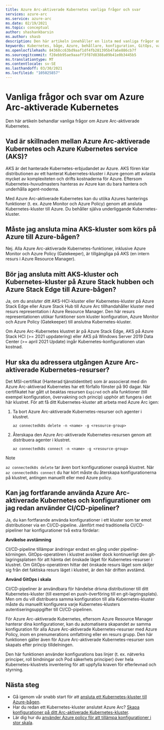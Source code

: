 ```yaml
---
title: Azure Arc-aktiverade Kubernetes vanliga frågor och svar
services: azure-arc
ms.service: azure-arc
ms.date: 02/19/2021
ms.topic: conceptual
author: shashankbarsin
ms.author: shasb
description: Den här artikeln innehåller en lista med vanliga frågor om Azure Arc-aktiverade Kubernetes
keywords: Kubernetes, båge, Azure, behållare, konfiguration, GitOps, vanliga frågor och svar
ms.openlocfilehash: 84368cc63bd9aaf1df4fb281395b47a6e886cb7f
ms.sourcegitcommit: f28ebb95ae9aaaff3f87d8388a09b41e0b3445b5
ms.translationtype: MT
ms.contentlocale: sv-SE
ms.lasthandoff: 03/30/2021
ms.locfileid: "105025857"
---
```

# <a name="frequently-asked-questions---azure-arc-enabled-kubernetes"></a>Vanliga frågor och svar om Azure Arc-aktiverade Kubernetes

Den här artikeln behandlar vanliga frågor om Azure Arc-aktiverade Kubernetes.

## <a name="what-is-the-difference-between-azure-arc-enabled-kubernetes-and-azure-kubernetes-service-aks"></a>Vad är skillnaden mellan Azure Arc-aktiverade Kubernetes och Azure Kubernetes service (AKS)?

AKS är det hanterade Kubernetes-erbjudandet av Azure. AKS fören klar distributionen av ett hanterat Kubernetes-kluster i Azure genom att avlasta mycket av komplexiteten och drifts kostnaderna för Azure. Eftersom Kubernetes-huvudmasters hanteras av Azure kan du bara hantera och underhålla agent-noderna.

Med Azure Arc-aktiverade Kubernetes kan du utöka Azures hanterings funktioner (t. ex. Azure Monitor och Azure Policy) genom att ansluta Kubernetes-kluster till Azure. Du behåller själva underliggande Kubernetes-kluster.

## <a name="do-i-need-to-connect-my-aks-clusters-running-on-azure-to-azure-arc"></a>Måste jag ansluta mina AKS-kluster som körs på Azure till Azure-bågen?

Nej. Alla Azure Arc-aktiverade Kubernetes-funktioner, inklusive Azure Monitor och Azure Policy (Gatekeeper), är tillgängliga på AKS (en intern resurs i Azure Resource Manager).
    
## <a name="should-i-connect-my-aks-hci-cluster-and-kubernetes-clusters-on-azure-stack-hub-and-azure-stack-edge-to-azure-arc"></a>Bör jag ansluta mitt AKS-kluster och Kubernetes-kluster på Azure Stack hubben och Azure Stack Edge till Azure-bågen?

Ja, om du ansluter ditt AKS-HCI-kluster eller Kubernetes-kluster på Azure Stack Edge eller Azure Stack Hub till Azure Arc tillhandahåller kluster med resurs representation i Azure Resource Manager. Den här resurs representationen utökar funktioner som kluster konfiguration, Azure Monitor och Azure Policy (Gatekeeper) till anslutna Kubernetes-kluster.

Om Azure Arc-Kubernetes klustret är på Azure Stack Edge, AKS på Azure Stack HCI (>= 2021 uppdatering) eller AKS på Windows Server 2019 Data Center (>= april 2021 Update) ingår Kubernetes-konfigurationen utan kostnad.

## <a name="how-to-address-expired-azure-arc-enabled-kubernetes-resources"></a>Hur ska du adressera utgången Azure Arc-aktiverade Kubernetes-resurser?

Det MSI-certifikat (Hanterad tjänstidentitet) som är associerat med din Azure Arc-aktiverad Kubernetes har ett förfallo fönster på 90 dagar. När certifikatet har gått ut beaktas resursen `Expired` och alla funktioner (till exempel konfiguration, övervakning och princip) upphör att fungera i det här klustret. För att få ditt Kubernetes-kluster att arbeta med Azure Arc igen:

1. Ta bort Azure Arc-aktiverade Kubernetes-resurser och agenter i klustret. 

    ```console
    az connectedk8s delete -n <name> -g <resource-group>
    ```

1. Återskapa den Azure Arc-aktiverade Kubernetes-resursen genom att distribuera agenter i klustret.
    
    ```console
    az connectedk8s connect -n <name> -g <resource-group>
    ```

> [!NOTE]
> `az connectedk8s delete` tar även bort konfigurationer ovanpå klustret. När `az connectedk8s connect` du har kört måste du återskapa konfigurationerna på klustret, antingen manuellt eller med Azure policy.

## <a name="if-i-am-already-using-cicd-pipelines-can-i-still-use-azure-arc-enabled-kubernetes-and-configurations"></a>Kan jag fortfarande använda Azure Arc-aktiverade Kubernetes och konfigurationer om jag redan använder CI/CD-pipeliner?

Ja, du kan fortfarande använda konfigurationer i ett kluster som tar emot distributioner via en CI/CD-pipeline. Jämfört med traditionella CI/CD-pipeliner har konfigurationer två extra fördelar:

**Avvikelse avstämning**

CI/CD-pipeline tillämpar ändringar endast en gång under pipeline-körningen. GitOps-operatören i klustret avsöker dock kontinuerligt den git-lagringsplatsen för att hämta det önskade läget för Kubernetes-resurser i klustret. Om GitOps-operatören hittar det önskade resurs läget som skiljer sig från det faktiska resurs läget i klustret, är den här driften avstämd.

**Använd GitOps i skala**

CI/CD-pipeliner är användbara för händelse drivna distributioner till ditt Kubernetes-kluster (till exempel en push-överföring till en git-lagringsplats). Men om du vill distribuera samma konfiguration till alla Kubernetes-kluster måste du manuellt konfigurera varje Kubernetes-klusters autentiseringsuppgifter till CI/CD-pipelinen. 

För Azure Arc-aktiverade Kubernetes, eftersom Azure Resource Manager hanterar dina konfigurationer, kan du automatisera skapandet av samma konfiguration för alla Azure Arc-aktiverade Kubernetes-resurser med Azure Policy, inom en prenumerations omfattning eller en resurs grupp. Den här funktionen gäller även för Azure Arc-aktiverade Kubernetes-resurser som skapats efter princip tilldelningen.

Den här funktionen använder konfigurations bas linjer (t. ex. nätverks principer, roll bindningar och Pod säkerhets principer) över hela Kubernetes-klustrets inventering för att uppfylla kraven för efterlevnad och styrning.

## <a name="next-steps"></a>Nästa steg

* Gå igenom vår snabb start för att [ansluta ett Kubernetes-kluster till Azure-bågen](./quickstart-connect-cluster.md).
* Har du redan ett Kubernetes-kluster anslutet Azure Arc? [Skapa konfigurationer på ditt Arc-aktiverade Kubernetes-kluster](./tutorial-use-gitops-connected-cluster.md).
* Lär dig hur du [använder Azure policy för att tillämpa konfigurationer i stor skala](./use-azure-policy.md).